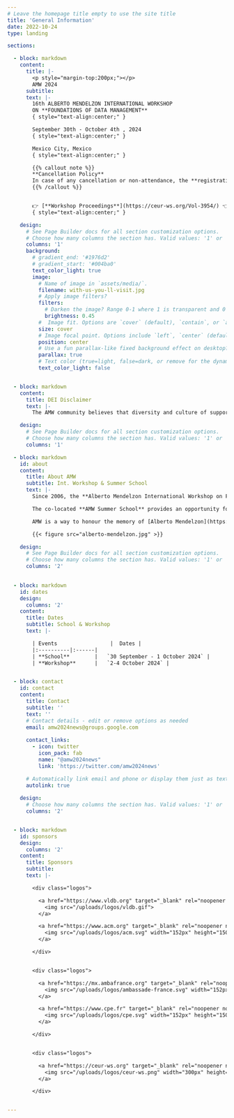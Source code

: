 ```yaml
---
# Leave the homepage title empty to use the site title
title: 'General Information'
date: 2022-10-24
type: landing

sections:

  - block: markdown
    content:
      title: |-
        <p style="margin-top:200px;"></p> 
        AMW 2024   
      subtitle: 
      text: |-
        16th ALBERTO MENDELZON INTERNATIONAL WORKSHOP  
        ON **FOUNDATIONS OF DATA MANAGEMENT**  
        { style="text-align:center;" }

        September 30th - October 4th , 2024   
        { style="text-align:center;" }

        Mexico City, Mexico
        { style="text-align:center;" }

        {{% callout note %}}
        **Cancellation Policy**    
        In case of any cancellation or non-attendance, the **registration fee are not refundable**.
        {{% /callout %}}


        👉 [**Workshop Proceedings**](https://ceur-ws.org/Vol-3954/) 👈
        { style="text-align:center;" }

    design:
      # See Page Builder docs for all section customization options.
      # Choose how many columns the section has. Valid values: '1' or '2'.
      columns: '1'      
      background:
        # gradient_end: '#1976d2'
        # gradient_start: '#004ba0'
        text_color_light: true
        image: 
          # Name of image in `assets/media/`.
          filename: with-us-you-ll-visit.jpg       
          # Apply image filters?
          filters:
            # Darken the image? Range 0-1 where 1 is transparent and 0 is opaque.
            brightness: 0.45
          #  Image fit. Options are `cover` (default), `contain`, or `actual` size.
          size: cover
          # Image focal point. Options include `left`, `center` (default), or `right`.
          position: center
          # Use a fun parallax-like fixed background effect on desktop? true/false
          parallax: true
          # Text color (true=light, false=dark, or remove for the dynamic theme color).
          text_color_light: false     


  - block: markdown
    content:
      title: DEI Disclaimer
      text: |-
        The AMW community believes that diversity and culture of support encourage retention and attraction of talent, promote diversity of thought and perspective, and help make the scientific community more flexible and responsive in times of change. For these reasons, AMW 2024 participates in the [Database Community Diversity, Equity and Inclusion (DEI) initiative](https://dbdni.github.io/) aiming to guide researchers in our community to adopt a more inclusive mindset. For more information see the [AMW 2024 DEI statement](/dei).

    design:
      # See Page Builder docs for all section customization options.
      # Choose how many columns the section has. Valid values: '1' or '2'.
      columns: '1' 

  - block: markdown
    id: about
    content:
      title: About AMW
      subtitle: Int. Workshop & Summer School
      text: |-
        Since 2006, the **Alberto Mendelzon International Workshop on Foundations of Data Management (AMW)** brings together top researchers from all over the world, creating the opportunity to discuss and spread research results around the areas of Data Management and the Web.

        The co-located **AMW Summer School** provides an opportunity for Latin American students (graduate and undergraduate), researchers, and practitioners, to interact with top researchers from all over the world, promoting collaboration, learning and teaching in a friendly environment.

        AMW is a way to honour the memory of [Alberto Mendelzon](https://en.wikipedia.org/wiki/Alberto_O._Mendelzon), by promoting research ties with Latin America.

        {{< figure src="alberto-mendelzon.jpg" >}}

    design:
      # See Page Builder docs for all section customization options.
      # Choose how many columns the section has. Valid values: '1' or '2'.
      columns: '2' 

  
  - block: markdown
    id: dates
    design:
      columns: '2' 
    content:
      title: Dates
      subtitle: School & Workshop
      text: |-

        | Events                 |  Dates |
        |:----------|:------|
        | **School**        |   `30 September - 1 October 2024` |
        | **Workshop**      |   `2-4 October 2024` |


  - block: contact
    id: contact
    content:
      title: Contact
      subtitle: ''
      text: ''
      # Contact details - edit or remove options as needed
      email: amw2024news@groups.google.com
      
      contact_links:
        - icon: twitter
          icon_pack: fab
          name: "@amw2024news"
          link: 'https://twitter.com/amw2024news'

      # Automatically link email and phone or display them just as text?
      autolink: true
      
    design:
      # Choose how many columns the section has. Valid values: '1' or '2'.
      columns: '2'


  - block: markdown
    id: sponsors
    design:
      columns: '2' 
    content:
      title: Sponsors
      subtitle: 
      text: |-

        <div class="logos">

          <a href="https://www.vldb.org" target="_blank" rel="noopener noreferrer" title="VLDB Endowment">
            <img src="/uploads/logos/vldb.gif">
          </a>

          <a href="https://www.acm.org" target="_blank" rel="noopener noreferrer" title="Association for Computing Machinery">
            <img src="/uploads/logos/acm.svg" width="152px" height="150px" style="max-width: 85%; height: auto">
          </a>    

        </div>


        <div class="logos">

          <a href="https://mx.ambafrance.org" target="_blank" rel="noopener noreferrer" title="Ambassade de France au Mexique">
            <img src="/uploads/logos/ambassade-france.svg" width="152px" height="150px" style="max-width: 75%; height: auto;">
          </a>

          <a href="https://www.cpe.fr" target="_blank" rel="noopener noreferrer" title="CPE Lyon Graduate School of Engineering">
            <img src="/uploads/logos/cpe.svg" width="152px" height="150px" style="max-width: 100%; height: auto;">
          </a>          

        </div>


        <div class="logos">

          <a href="https://ceur-ws.org" target="_blank" rel="noopener noreferrer" title="CEUR Workshop Proceedings">
            <img src="/uploads/logos/ceur-ws.png" width="300px" height="150px" style="max-width: 75%; height: auto;">
          </a>

        </div>


---
```

